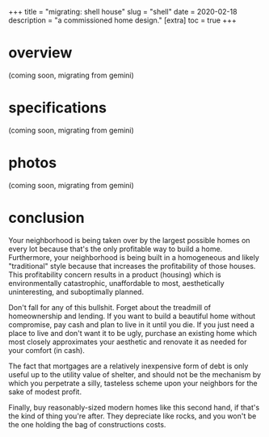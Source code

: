 +++
title = "migrating: shell house"
slug = "shell"
date = 2020-02-18
description = "a commissioned home design."
[extra]
  toc = true
+++

# overview
(coming soon, migrating from gemini)
# specifications
(coming soon, migrating from gemini)
# photos
(coming soon, migrating from gemini)
# conclusion
Your neighborhood is being taken over by the largest possible homes on every lot because that's the only profitable way to build a home. Furthermore, your neighborhood is being built in a homogeneous and likely "traditional" style because that increases the profitability of those houses. This profitability concern results in a product (housing) which is environmentally catastrophic, unaffordable to most, aesthetically uninteresting, and suboptimally planned.

Don't fall for any of this bullshit. Forget about the treadmill of homeownership and lending. If you want to build a beautiful home without compromise, pay cash and plan to live in it until you die. If you just need a place to live and don't want it to be ugly, purchase an existing home which most closely approximates your aesthetic and renovate it as needed for your comfort (in cash).

The fact that mortgages are a relatively inexpensive form of debt is only useful up to the utility value of shelter, and should not be the mechanism by which you perpetrate a silly, tasteless scheme upon your neighbors for the sake of modest profit.

Finally, buy reasonably-sized modern homes like this second hand, if that's the kind of thing you're after. They depreciate like rocks, and you won't be the one holding the bag of constructions costs.